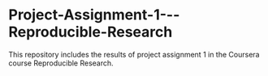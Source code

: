 # Project-Assignment-1---Reproducible-Research
This repository includes the results of project assignment 1 in the Coursera course Reproducible Research.
